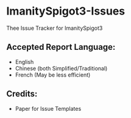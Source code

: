 # ImanitySpigot3-Issues
Thee Issue Tracker for ImanitySpigot3

## Accepted Report Language:
- English
- Chinese (both Simplified/Traditional)
- French (May be less efficient)

## Credits:
- Paper for Issue Templates
